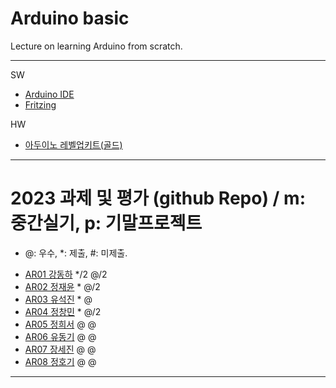 # Arduino basic
Lecture on learning Arduino from scratch.


---

SW

- [Arduino IDE](https://www.arduino.cc/)
- [Fritzing](http://fritzing.org/download/)

HW

- [아두이노 레벨업키트(골드)](https://www.devicemart.co.kr/goods/view?no=12170416)

---

# 2023 과제 및 평가 (github Repo) / m: 중간실기, p: 기말프로젝트
* @: 우수, *: 제출, #: 미제출.  

- [AR01 강동하](https://github.com/kangdongha2/ar01) */2 @/2
- [AR02 정재윤](https://github.com/wjdwodbs1212/AR02) * @/2
- [AR03 유석진](https://github.com/20203310s/AR03) * @
- [AR04 정창민](https://github.com/cllcmxx00/ar04) * @/2
- [AR05 정희서](https://github.com/HiSeoJeong/AR05) @ @
- [AR06 유동기](https://github.com/wtfwtfs/ar06) @ @
- [AR07 장세진](https://github.com/sejin573/AR07) @ @
- [AR08 정호기](https://github.com/JeongHogi/AR08a) @ @


---




